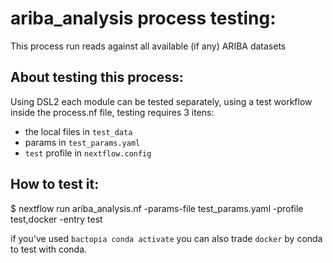 # ariba_analysis process testing:

This process run reads against all available (if any) ARIBA datasets 
## About testing this process:

Using DSL2 each module can be tested separately, using a test workflow inside the process.nf file, testing requires 3 itens:  
- the local files in `test_data` 
- params in  `test_params.yaml`
- `test` profile in `nextflow.config`

## How to test it:

$ nextflow run ariba_analysis.nf -params-file test_params.yaml -profile test,docker -entry test


if you've used `bactopia conda activate` you can also trade `docker` by conda to test with conda. 
